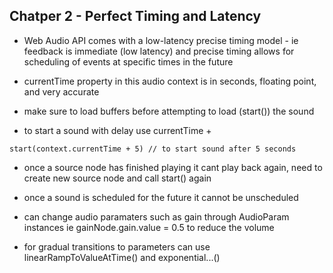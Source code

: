 ## Chatper 2 - Perfect Timing and Latency

- Web Audio API comes with a low-latency precise timing model - ie feedback is immediate (low latency) and precise timing 
allows for scheduling of events at specific times in the future

- currentTime property in this audio context is in seconds, floating point, and very accurate

- make sure to load buffers before attempting to load (start()) the sound

- to start a sound with delay use currentTime +

```
start(context.currentTime + 5) // to start sound after 5 seconds
```

- once a source node has finished playing it cant play back again, need to create new source node and call start() again

- once a sound is scheduled for the future it cannot be unscheduled

- can change audio paramaters such as gain through AudioParam instances ie gainNode.gain.value = 0.5 to reduce the volume

- for gradual transitions to parameters can use linearRampToValueAtTime() and exponential...()

